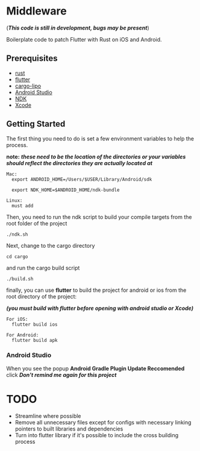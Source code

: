 # Middleware
(***This code is still in development, bugs may be present***)

Boilerplate code to patch Flutter with Rust on iOS and Android.

## Prerequisites

- [rust](https://www.rust-lang.org)
- [flutter](https://github.com/flutter/flutter)
- [cargo-lipo](https://github.com/TimNN/cargo-lipo)
- [Android Studio](https://developer.android.com/studio/)
- [NDK](https://developer.android.com/ndk/)
- [Xcode](https://developer.apple.com/xcode/)

## Getting Started

The first thing you need to do is set a few environment variables to help the process.

**note:** ***these need to be the location of the directories or your variables should reflect
the directories they are actually located at***

```
Mac:
  export ANDROID_HOME=/Users/$USER/Library/Android/sdk

  export NDK_HOME=$ANDROID_HOME/ndk-bundle

Linux:
  must add

```

Then, you need to run the ndk script to build your compile targets from the root folder of the project

`./ndk.sh`

Next, change to the cargo directory

`cd cargo`

and run the cargo build script

`./build.sh`

finally, you can use **flutter** to build the project for android or ios from the root directory of the project:

***(you must build with flutter before opening with android studio or Xcode)***

```
For iOS:
  flutter build ios

For Android:
  flutter build apk
```

### Android Studio

When you see the popup **Android Gradle Plugin Update Reccomended** click ***Don't remind me again for this project***

# TODO
- Streamline where possible
- Remove all unnecessary files except for configs with necessary linking pointers to built libraries and dependencies
- Turn into flutter library if it's possible to include the cross building process

